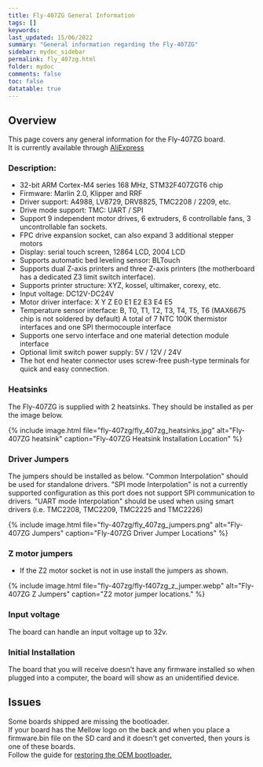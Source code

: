 ```yaml
---
title: Fly-407ZG General Information
tags: []
keywords: 
last_updated: 15/06/2022
summary: "General information regarding the Fly-407ZG"
sidebar: mydoc_sidebar
permalink: fly_407zg.html
folder: mydoc
comments: false
toc: false
datatable: true
---
```


## Overview

This page covers any general information for the Fly-407ZG board.  
It is currently available through [AliExpress](https://www.aliexpress.com/item/4000609195834.html)

### Description:

- 32-bit ARM Cortex-M4 series 168 MHz, STM32F407ZGT6 chip
- Firmware: Marlin 2.0, Klipper and RRF
- Driver support: A4988, LV8729, DRV8825, TMC2208 / 2209, etc.
- Drive mode support: TMC: UART / SPI
- Support 9 independent motor drives, 6 extruders, 6 controllable fans, 3 uncontrollable fan sockets.
- FPC drive expansion socket, can also expand 3 additional stepper motors
- Display: serial touch screen, 12864 LCD, 2004 LCD
- Supports automatic bed leveling sensor: BLTouch
- Supports dual Z-axis printers and three Z-axis printers (the motherboard has a dedicated Z3 limit switch interface).
- Supports printer structure: XYZ, kossel, ultimaker, corexy, etc.
- Input voltage: DC12V-DC24V
- Motor driver interface: X Y Z E0 E1 E2 E3 E4 E5
- Temperature sensor interface: B, T0, T1, T2, T3, T4, T5, T6 (MAX6675 chip is not soldered by default) A total of 7 NTC 100K thermistor interfaces and one SPI thermocouple interface
- Supports one servo interface and one material detection module interface
- Optional limit switch power supply: 5V / 12V / 24V
- The hot end heater connector uses screw-free push-type terminals for quick and easy connection.

### Heatsinks

The Fly-407ZG is supplied with 2 heatsinks. They should be installed as per the image below.

{% include image.html file="fly-407zg/fly_407zg_heatsinks.jpg" alt="Fly-407ZG heatsink" caption="Fly-407ZG Heatsink Installation Location" %}

### Driver Jumpers

The jumpers should be installed as below. "Common Interpolation" should be used for standalone drivers. "SPI mode Interpolation" is not a currently supported configuration as this port does not support SPI communication to drivers. "UART mode Interpolation" should be used when using smart drivers (i.e. TMC2208, TMC2209, TMC2225 and TMC2226)

{% include image.html file="fly-407zg/fly_407zg_jumpers.png" alt="Fly-407ZG Jumpers" caption="Fly-407ZG Driver Jumper Locations" %}

### Z motor jumpers

- If the Z2 motor socket is not in use install the jumpers as shown.

{% include image.html file="fly-407zg/fly-f407zg_z_jumper.webp" alt="Fly-407ZG Z Jumpers" caption="Z2 motor jumper locations." %}

### Input voltage

The board can handle an input voltage up to 32v.

### Initial Installation

The board that you will receive doesn't have any firmware installed so when plugged into a computer, the board will show as an unidentified device.

## Issues

Some boards shipped are missing the bootloader.  
If your board has the Mellow logo on the back and when you place a firmware.bin file on the SD card and it doesn't get converted, then yours is one of these boards.  
Follow the guide for [restoring the OEM bootloader.](./fly_407zg_oem_bootloader.html) 


